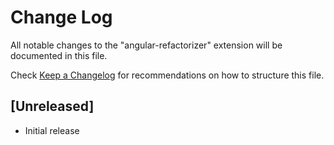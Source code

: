 # Change Log

All notable changes to the "angular-refactorizer" extension will be documented in this file.

Check [Keep a Changelog](http://keepachangelog.com/) for recommendations on how to structure this file.

## [Unreleased]

- Initial release
